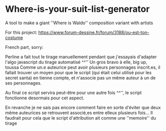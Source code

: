 # Where-is-your-suit-list-generator
A tool to make a giant ''Where is Waldo'' composition variant with artists

For this project:
https://www.forum-dessine.fr/forum/3188/ou-est-ton-costume

French part, sorry:

Perline a fait tout le tirage manuellement pendant que j'essayais d'adapter l'algo javascript du tirage automatisé ^^''
Un gros bravo à elle, big up, toussa
Comme un.e auteurice peut avoir plusieurs personnages inscrit.es, il fallait trouver un moyen pour que le script (qui était celui utilisé pour les secret santa) en tienne compte, et n'associe pas un même auteur à un de ses personnages.

Au final ce script servira peut-être pour une autre fois ^^'', le script fonctionne desormais pour cet aspect.


En revanche je ne sais pas encore comment faire en sorte d'éviter que deux même auteurices se retrouvent associé,es entre elleux plusieurs fois… Il faudrait pour cela que le script d'attribution ait comme une ''memoire'' du tirage
